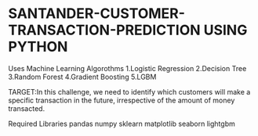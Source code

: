 # SANTANDER-CUSTOMER-TRANSACTION-PREDICTION USING PYTHON 
Uses Machine Learning Algorothms
1.Logistic Regression
2.Decision Tree
3.Random Forest
4.Gradient Boosting
5.LGBM

TARGET:In this challenge, we need to identify which customers will make a specific transaction in the future, irrespective of the amount of money transacted.

Required Libraries
pandas
numpy
sklearn
matplotlib
seaborn
lightgbm
